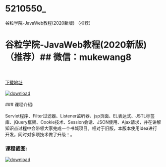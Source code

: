 # 5210550_
谷粒学院-JavaWeb教程(2020新版) （推荐）
# 谷粒学院-JavaWeb教程(2020新版) （推荐）## 微信：mukewang8
<br/></br>[下载地址](http://www.36tz.cn/article/5210550 "下载地址")
<br/></br>[![download](http://36tz.cn/muke_img/2020_02_12345-300x169.jpg "下载地址")](http://www.36tz.cn/article/5210550 "下载地址")
<br/></br>### 课程介绍:<br/></br>Servlet程序、Filter过滤器、Listener监听器、jsp页面、EL表达式、JSTL标签库、jQuery框架、Cookie技术、Session会话、JSON使用、Ajax请求，并在讲解知识点过程中会带领大家完成一个书城项目。相对于旧版，本版本使用idea进行开发，同时对多项技术做了升级！。

### 课程截图:
[![download](http://36tz.cn/muke_img/2020_02_11-113.png "下载地址")](http://www.36tz.cn/article/5210550 "下载地址")
